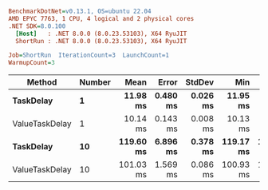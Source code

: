 ``` ini

BenchmarkDotNet=v0.13.1, OS=ubuntu 22.04
AMD EPYC 7763, 1 CPU, 4 logical and 2 physical cores
.NET SDK=8.0.100
  [Host]   : .NET 8.0.0 (8.0.23.53103), X64 RyuJIT
  ShortRun : .NET 8.0.0 (8.0.23.53103), X64 RyuJIT

Job=ShortRun  IterationCount=3  LaunchCount=1  
WarmupCount=3  

```
|         Method | Number |      Mean |    Error |   StdDev |       Min |       Max | Allocated |
|--------------- |------- |----------:|---------:|---------:|----------:|----------:|----------:|
|      **TaskDelay** |      **1** |  **11.98 ms** | **0.480 ms** | **0.026 ms** |  **11.95 ms** |  **12.00 ms** |     **351 B** |
| ValueTaskDelay |      1 |  10.14 ms | 0.143 ms | 0.008 ms |  10.13 ms |  10.14 ms |     191 B |
|      **TaskDelay** |     **10** | **119.60 ms** | **6.896 ms** | **0.378 ms** | **119.17 ms** | **119.89 ms** |   **2,040 B** |
| ValueTaskDelay |     10 | 101.03 ms | 1.569 ms | 0.086 ms | 100.93 ms | 101.09 ms |         - |
